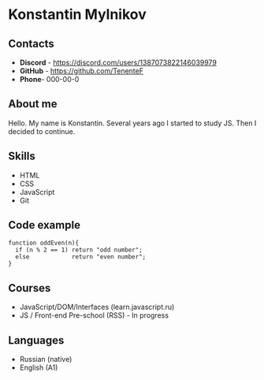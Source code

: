 # Konstantin Mylnikov

## Contacts
* **Discord** - https://discord.com/users/1387073822146039979
* **GitHub** - https://github.com/TenenteF
* **Phone**- 000-00-0

## About me
Hello. My name is Konstantin. Several years ago I started to study JS. Then I decided to continue.

## Skills
* HTML 
* CSS 
* JavaScript 
* Git 

## Code example 
```
function oddEven(n){
  if (n % 2 == 1) return "odd number";
  else            return "even number";
}
```

## Courses
* JavaScript/​DOM/Interfaces (learn.javascript.ru)
* JS / Front-end Pre-school (RSS) - In progress

## Languages
* Russian (native)
* English (A1)